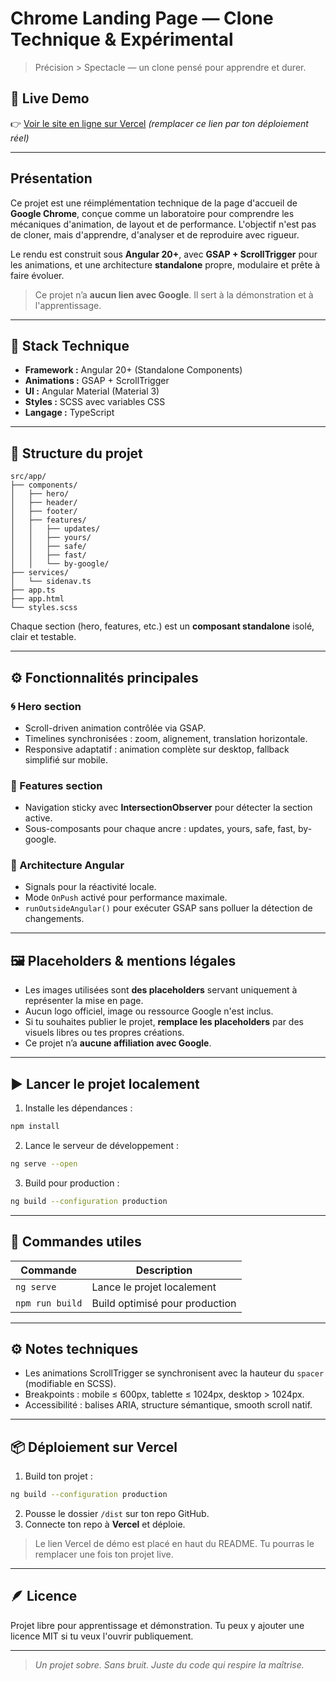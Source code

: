 # Chrome Landing Page — Clone Technique & Expérimental

> Précision > Spectacle — un clone pensé pour apprendre et durer.

## 🔗 Live Demo

👉 [Voir le site en ligne sur Vercel](https://chrome-clone-demo.vercel.app) *(remplacer ce lien par ton déploiement réel)*

---

## Présentation

Ce projet est une réimplémentation technique de la page d'accueil de **Google Chrome**, conçue comme un laboratoire pour comprendre les mécaniques d'animation, de layout et de performance. L'objectif n'est pas de cloner, mais d'apprendre, d'analyser et de reproduire avec rigueur.

Le rendu est construit sous **Angular 20+**, avec **GSAP + ScrollTrigger** pour les animations, et une architecture **standalone** propre, modulaire et prête à faire évoluer.

> Ce projet n’a **aucun lien avec Google**. Il sert à la démonstration et à l'apprentissage.

---

## 🧩 Stack Technique

* **Framework :** Angular 20+ (Standalone Components)
* **Animations :** GSAP + ScrollTrigger
* **UI :** Angular Material (Material 3)
* **Styles :** SCSS avec variables CSS
* **Langage :** TypeScript

---

## 📂 Structure du projet

```
src/app/
├── components/
│   ├── hero/
│   ├── header/
│   ├── footer/
│   ├── features/
│   │   ├── updates/
│   │   ├── yours/
│   │   ├── safe/
│   │   ├── fast/
│   │   └── by-google/
├── services/
│   └── sidenav.ts
├── app.ts
├── app.html
└── styles.scss
```

Chaque section (hero, features, etc.) est un **composant standalone** isolé, clair et testable.

---

## ⚙️ Fonctionnalités principales

### 🌀 Hero section

* Scroll-driven animation contrôlée via GSAP.
* Timelines synchronisées : zoom, alignement, translation horizontale.
* Responsive adaptatif : animation complète sur desktop, fallback simplifié sur mobile.

### 🧭 Features section

* Navigation sticky avec **IntersectionObserver** pour détecter la section active.
* Sous-composants pour chaque ancre : updates, yours, safe, fast, by-google.

### 🧱 Architecture Angular

* Signals pour la réactivité locale.
* Mode `OnPush` activé pour performance maximale.
* `runOutsideAngular()` pour exécuter GSAP sans polluer la détection de changements.

---

## 🖼️ Placeholders & mentions légales

* Les images utilisées sont **des placeholders** servant uniquement à représenter la mise en page.
* Aucun logo officiel, image ou ressource Google n'est inclus.
* Si tu souhaites publier le projet, **remplace les placeholders** par des visuels libres ou tes propres créations.
* Ce projet n’a **aucune affiliation avec Google**.

---

## ▶️ Lancer le projet localement

1. Installe les dépendances :

```bash
npm install
```

2. Lance le serveur de développement :

```bash
ng serve --open
```

3. Build pour production :

```bash
ng build --configuration production
```

---

## 🧰 Commandes utiles

| Commande        | Description                    |
| --------------- | ------------------------------ |
| `ng serve`     | Lance le projet localement     |
| `npm run build` | Build optimisé pour production |


---

## ⚙️ Notes techniques

* Les animations ScrollTrigger se synchronisent avec la hauteur du `spacer` (modifiable en SCSS).
* Breakpoints : mobile ≤ 600px, tablette ≤ 1024px, desktop > 1024px.
* Accessibilité : balises ARIA, structure sémantique, smooth scroll natif.

---

## 📦 Déploiement sur Vercel

1. Build ton projet :

```bash
ng build --configuration production
```

2. Pousse le dossier `/dist` sur ton repo GitHub.
3. Connecte ton repo à **Vercel** et déploie.

> Le lien Vercel de démo est placé en haut du README. Tu pourras le remplacer une fois ton projet live.

---

## 🪶 Licence

Projet libre pour apprentissage et démonstration.
Tu peux y ajouter une licence MIT si tu veux l'ouvrir publiquement.

---

> *Un projet sobre. Sans bruit. Juste du code qui respire la maîtrise.*
